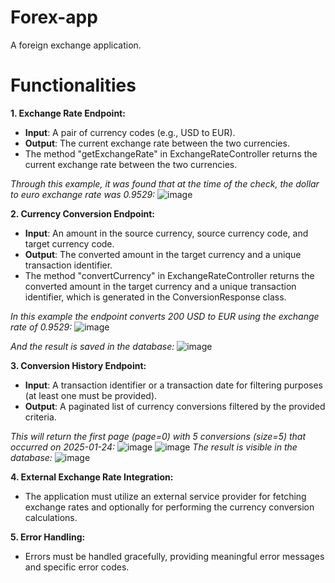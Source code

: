 # Forex-app
A foreign exchange application.

# Functionalities

**1. Exchange Rate Endpoint:**
- **Input**: A pair of currency codes (e.g., USD to EUR).
- **Output**: The current exchange rate between the two currencies.
- The method "getExchangeRate" in ExchangeRateController returns the current exchange rate between the two currencies.

_Through this example, it was found that at the time of the check, the dollar to euro exchange rate was 0.9529:_
![image](https://github.com/user-attachments/assets/4b26143b-aaa3-4716-9c35-3a002797ccc6)

**2. Currency Conversion Endpoint:**
- **Input**: An amount in the source currency, source currency code, and target currency code.
- **Output**: The converted amount in the target currency and a unique transaction identifier. 
- The method "convertCurrency" in ExchangeRateController returns the converted amount in the target currency and a unique transaction identifier, which is generated in the ConversionResponse class.

_In this example the endpoint converts 200 USD to EUR using the exchange rate of 0.9529:_
![image](https://github.com/user-attachments/assets/e5bcb9ec-62e0-48ea-a4c7-ff21e71bb0d0)

_And the result is saved in the database:_
![image](https://github.com/user-attachments/assets/c2fe14f9-738e-4301-83fb-a0e5dbf9b454)

**3. Conversion History Endpoint:**
- **Input**: A transaction identifier or a transaction date for filtering purposes (at least one must be provided).
- **Output**: A paginated list of currency conversions filtered by the provided
criteria.

_This will return the first page (page=0) with 5 conversions (size=5) that occurred on 2025-01-24:_
![image](https://github.com/user-attachments/assets/5c3403a4-cc90-4215-a190-cb8e9d4d8845)
![image](https://github.com/user-attachments/assets/18c19aff-0d9e-4491-b849-79e03fdb51de)
_The result is visible in the database:_
![image](https://github.com/user-attachments/assets/eb9000e3-e934-4dfd-b51d-cb2d61d67337)





**4. External Exchange Rate Integration:**
- The application must utilize an external service provider for fetching exchange
rates and optionally for performing the currency conversion calculations.

**5. Error Handling:**
- Errors must be handled gracefully, providing meaningful error messages and
specific error codes.


